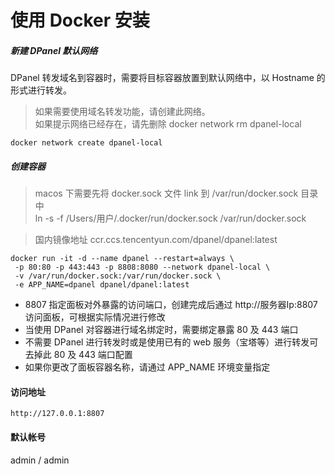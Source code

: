 # 使用 Docker 安装

##### 新建 DPanel 默认网络

DPanel 转发域名到容器时，需要将目标容器放置到默认网络中，以 Hostname 的形式进行转发。

> 如果需要使用域名转发功能，请创建此网络。\
> 如果提示网络已经存在，请先删除 docker network rm dpanel-local

```
docker network create dpanel-local
```

##### 创建容器

> macos 下需要先将 docker.sock 文件 link 到 /var/run/docker.sock 目录中 \
> ln -s -f /Users/用户/.docker/run/docker.sock /var/run/docker.sock

> 国内镜像地址 ccr.ccs.tencentyun.com/dpanel/dpanel:latest

```
docker run -it -d --name dpanel --restart=always \
 -p 80:80 -p 443:443 -p 8808:8080 --network dpanel-local \
 -v /var/run/docker.sock:/var/run/docker.sock \
 -e APP_NAME=dpanel dpanel/dpanel:latest
```

- 8807 指定面板对外暴露的访问端口，创建完成后通过 http://服务器Ip:8807 访问面板，可根据实际情况进行修改
- 当使用 DPanel 对容器进行域名绑定时，需要绑定暴露 80 及 443 端口
- 不需要 DPanel 进行转发时或是使用已有的 web 服务（宝塔等）进行转发可去掉此 80 及 443 端口配置
- 如果你更改了面板容器名称，请通过 APP_NAME 环境变量指定

#### 访问地址

```
http://127.0.0.1:8807
```

#### 默认帐号 

admin / admin

